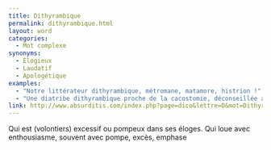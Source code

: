 ```yaml
---
title: Dithyrambique
permalink: dithyrambique.html
layout: word
categories:
  - Mot complexe
synonyms:
  - Élogieux
  - Laudatif
  - Apologétique
examples:
  - "Notre littérateur dithyrambique, métromane, matamore, histrion !"
  - "Une diatribe dithyrambique proche de la cacostomie, déconseillée aux apopathodiaphulatophobes !"
link: http://www.absurditis.com/index.php?page=dico&lettre=D&mot=Dithyrambique
---
```


Qui est (volontiers) excessif ou pompeux dans ses éloges. Qui loue avec enthousiasme, souvent avec pompe, excès, emphase

